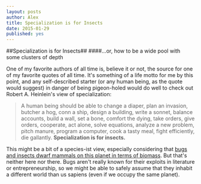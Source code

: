 ```yaml
---
layout: posts
author: Alex
title: Specialization is for Insects
date: 2015-01-29
published: yes
---
```


##Specialization is for Insects##
####...or, how to be a wide pool with some clusters of depth

One of my favorite authors of all time is, believe it or not, the source for one of my favorite quotes of all time.
It's something of a life motto for me by this point, 
and any self-described starter (or any human being, as the quote would suggest) 
in danger of being pigeon-holed would do well to check out Robert A. Heinlein's view of specialization:

>A human being should be able to change a diaper,
>plan an invasion, 
>butcher a hog, 
>conn a ship,
>design a building, 
>write a sonnet, 
>balance accounts, 
>build a wall, 
>set a bone, 
>comfort the dying, 
>take orders, 
>give orders, 
>cooperate, 
>act alone, 
>solve equations, 
>analyze a new problem, 
>pitch manure, 
>program a computer, 
>cook a tasty meal, 
>fight efficiently, 
>die gallantly. 
>**Specialization is for insects.**

This might be a bit of a species-ist view,
especially considering that [bugs and insects dwarf mammals on this planet in terms of biomass](http://www.si.edu/encyclopedia_si/nmnh/buginfo/bugnos.htm).
But that's neither here nor there. Bugs aren't really known for their exploits in literature or entrepreneurship,
so we might be able to safely assume that they inhabit a different world than us sapiens
(even if we occupy the same planet).
